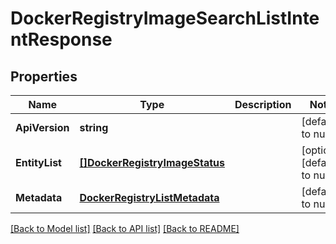 # DockerRegistryImageSearchListIntentResponse

## Properties
Name | Type | Description | Notes
------------ | ------------- | ------------- | -------------
**ApiVersion** | **string** |  | [default to null]
**EntityList** | [**[]DockerRegistryImageStatus**](docker_registry_image_status.md) |  | [optional] [default to null]
**Metadata** | [**DockerRegistryListMetadata**](docker_registry_list_metadata.md) |  | [default to null]

[[Back to Model list]](../README.md#documentation-for-models) [[Back to API list]](../README.md#documentation-for-api-endpoints) [[Back to README]](../README.md)
